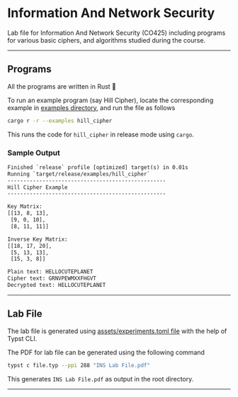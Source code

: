 # Information And Network Security

Lab file for Information And Network Security (CO425) including programs for various basic ciphers, and algorithms studied during the course.

---

## Programs

All the programs are written in Rust :crab:

To run an example program (say Hill Cipher), locate the corresponding example in [examples directory](examples/), and run the file as follows

```bash
cargo r -r --examples hill_cipher
```

This runs the code for `hill_cipher` in release mode using `cargo`.

### Sample Output

```txt
Finished `release` profile [optimized] target(s) in 0.01s
Running `target/release/examples/hill_cipher`
--------------------------------------------------
Hill Cipher Example
--------------------------------------------------

Key Matrix:
[[13, 8, 13],
 [9, 0, 10],
 [8, 11, 11]]

Inverse Key Matrix:
[[18, 17, 20],
 [5, 13, 13],
 [15, 3, 8]]

Plain text: HELLOCUTEPLANET
Cipher text: GRNVPEWMXXFHGVT
Decrypted text: HELLOCUTEPLANET
```

---

## Lab File

The lab file is generated using [assets/experiments.toml file](assets/experiments.toml) with the help of Typst CLI.

The PDF for lab file can be generated using the following command

```bash
typst c file.typ --ppi 288 "INS Lab File.pdf"
```

This generates `INS Lab File.pdf` as output in the root directory.

---
